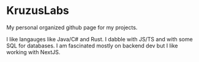 # KruzusLabs

My personal organized github page for my projects. 

I like langauges like Java/C# and Rust. I dabble with JS/TS and with some SQL for databases. I am fascinated mostly on backend dev but I like working with NextJS.
